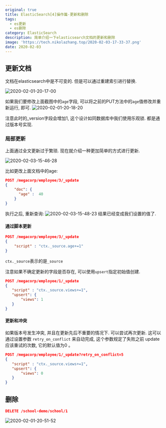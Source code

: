 ```yaml
---
original: true
title: ElasticSearch[4]操作篇-更新和删除
tags:
  - es更新
  - es删除
category: ElasticSearch
description: 简单介绍一下elasticsearch文档的更新和删除
image: 'https://tech.nikolazhang.top/2020-02-03-17-33-37.png'
date: 2020-02-03
---
```


## 更新文档

文档在elasticsearch中是不可变的. 但是可以通过重建索引进行替换.

![2020-02-01-20-17-00](https://tech.nikolazhang.top/2020-02-01-20-17-00.png)

如果我们要修改上面截图中的`age`字段, 可以将之前的PUT方法中的`age`值修改并重新运行, 即可.
![2020-02-01-20-18-20](https://tech.nikolazhang.top/2020-02-01-20-18-20.png)

注意此时的_version字段会增加1, 这个设计如同数据库中我们使用乐观锁. 都是通过版本号实现.

### 局部更新

上面通过全文更新过于繁琐. 现在就介绍一种更加简单的方式进行更新.

![2020-02-03-15-46-28](https://tech.nikolazhang.top/2020-02-03-15-46-28.png)

比如更改上面文档中的age:

```json
POST /megacorp/employee/3/_update
{
    "doc": {
      "age" :  40
    }
}
```

执行之后, 重新查询:
![2020-02-03-15-48-23](https://tech.nikolazhang.top/2020-02-03-15-48-23.png)
结果已经变成我们设置的值了.

#### 通过脚本更新

```json
POST /megacorp/employee/3/_update
{
    "script" : "ctx._source.age+=1"
}
```

`ctx._source`表示的是`_source`

注意如果不确定更新的字段是否存在, 可以使用`upsert`指定初始值创建.

```json
POST /megacorp/employee/1/_update
{
   "script" : "ctx._source.views+=1",
   "upsert": {
       "views": 1
   }
}
```

#### 更新和冲突

如果版本号发生冲突, 并且在更新先后不重要的情况下. 可以尝试再次更新.
这可以通过设置参数 `retry_on_conflict` 来自动完成,  这个参数规定了失败之前 update 应该重试的次数, 它的默认值为0 。

```json
POST /megacorp/employee/1/_update?retry_on_conflict=5
{
   "script" : "ctx._source.views+=1",
   "upsert": {
       "views": 0
   }
}
```

## 删除

```json
DELETE /school-demo/school/1
```

![2020-02-01-20-51-52](https://tech.nikolazhang.top/2020-02-01-20-51-52.png)

